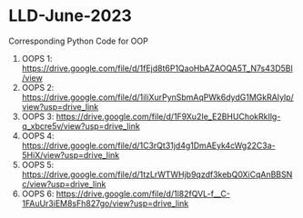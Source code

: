 # LLD-June-2023

Corresponding Python Code for OOP
1. OOPS 1: https://drive.google.com/file/d/1fEjd8t6P1QaoHbAZAOQA5T_N7s43D5Bl/view
2. OOPS 2: https://drive.google.com/file/d/1iliXurPynSbmAqPWk6dydG1MGkRAIylp/view?usp=drive_link
3. OOPS 3: https://drive.google.com/file/d/1F9Xu2Ie_E2BHUChokRkIlg-q_xbcre5v/view?usp=drive_link
4. OOPS 4: https://drive.google.com/file/d/1C3rQt31jd4g1DmAEyk4cWg22C3a-5HiX/view?usp=drive_link
5. OOPS 5: https://drive.google.com/file/d/1tzLrWTWHjb9qzdf3kebQ0XiCqAnBBSNc/view?usp=drive_link
6. OOPS 6: https://drive.google.com/file/d/1l82fQVL-f__C-1FAuUr3iEM8sFh827go/view?usp=drive_link
